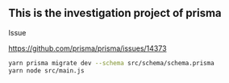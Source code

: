 ## This is the investigation project of prisma

Issue

https://github.com/prisma/prisma/issues/14373


```bash
yarn prisma migrate dev --schema src/schema/schema.prisma
yarn node src/main.js
```
